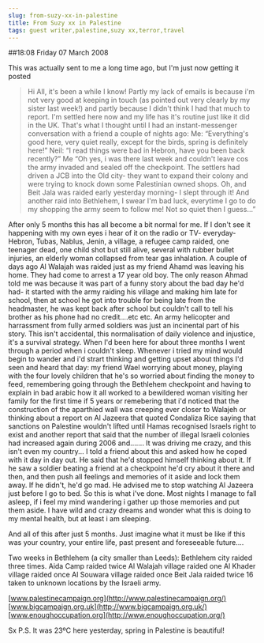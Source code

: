 ```yaml
---
slug: from-suzy-xx-in-palestine
title: From Suzy xx in Palestine
tags: guest writer,palestine,suzy xx,terror,travel
---
```


##18:08 Friday 07 March 2008

This was actually sent to me a long time ago, but I'm just now getting it posted




> Hi All, it's been a while I know! Partly my lack of emails is because i'm not very good at keeping in touch (as pointed out very clearly by my sister last week!) and partly because I didn't think I had that much to report. I'm settled here now and my life has it's routine just like it did in the UK. That's what I thought until I had an instant-messenger conversation with a friend a couple of nights ago:
Me: “Everything's good here, very quiet really, except for the birds, spring is definitely here!”
Neil: “I read things were bad in Hebron, have you been back recently?”
Me “Oh yes, i was there last week and couldn't leave cos the army invaded and sealed off the checkpoint. The settlers had driven a JCB into the Old city- they want to expand their colony and were trying to knock down some Palestinian owned shops. Oh, and Beit Jala was raided early yesterday morning- I slept through it! And another raid into Bethlehem, I swear I'm bad luck, everytime I go to do my shopping the army seem to follow me! Not so quiet then I guess...”

After only 5 months this has all become a bit normal for me. If I don't see it happening with my own eyes i hear of it on the radio or TV- everyday- Hebron, Tubas, Nablus, Jenin, a village, a refugee camp raided, one teenager dead, one child shot but still alive, several with rubber bullet injuries, an elderly woman collapsed from tear gas inhalation. A couple of days ago Al Walajah was raided just as my friend Ahamd was leaving his home. They had come to arrest a 17 year old boy. The only reason Ahmad told me was because it was part of a funny story about the bad day he'd had- it started with the army raiding his village and making him late for school, then at school he got into trouble for being late from the headmaster, he was kept back after school but couldn't call to tell his brother as his phone had no credit....etc etc. An army helicopter and harrassment from fully armed soldiers was just an incinental part of his story.
This isn't accidental, this normalisation of daily violence and injustice, it's a survival strategy. When I'd been here for about three months I went through a period when i couldn't sleep. Whenever i tried my mind would begin to wander and i'd strart thinking and getting upset about things I'd seen and heard that day: my friend Wael worrying about money, playing with the four lovely children that he's so worried about finding the money to feed, remembering going through the Bethlehem checkpoint and having to explain in bad arabic how it all worked to a bewildered woman visiting her family for the first time if 5 years or remebering that i'd noticed that the construction of the aparthied wall was creeping ever closer to Walajeh or thinking about a report on Al Jazeera that quoted Condaliza Rice saying that sanctions on Palestine wouldn't lifted until Hamas recognised Israels right to exist and another report that said that the number of illegal Israeli colonies had increased again during 2006 and.......
It was driving me crazy, and this isn't even my country...
I told a friend about this and asked how he coped with it day in day out. He said that he'd stopped himself thinking about it. If he saw a soldier beating a friend at a checkpoint he'd cry about it there and then, and then push all feelings and memories of it aside and lock them away. If he didn't, he'd go mad. He advised me to stop watching Al Jazeera just before I go to bed.
So this is what i've done. Most nights I manage to fall asleep, if i feel my mind wandering i gather up those memories and put them aside. I have wild and crazy dreams and wonder what this is doing to my mental health, but at least i am sleeping.

And all of this after just 5 months. Just imagine what it must be like if this was your country, your entire life, past present and foreseeable future....

Two weeks in Bethlehem (a city smaller than Leeds):
Bethlehem city raided three times.
Aida Camp raided twice
Al Walajah village raided one
Al Khader village raided once
Al Souwara village raided once
Beit Jala raided twice
16 taken to unknown locations by the Israeli army.

[www.palestinecampaign.org](http://www.palestinecampaign.org/)
[www.bigcampaign.org.uk](http://www.bigcampaign.org.uk/)
[www.enoughoccupation.org](http://www.enoughoccupation.org/)

Sx
P.S. It was 23ºC here yesterday, spring in Palestine is beautiful!
